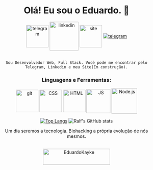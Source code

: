 <h1 align="center">Olá! Eu sou o Eduardo. 👋</h1>

<div align="center"> 
<a href="https://web.telegram.org/z/#-1582796052" target='_blank'><img align="center" src="https://cdn-icons-png.flaticon.com/512/4053/4053303.png" target='_blank' alt="telegram" height="70" width="70" /></a> <a href="https://linkedin.com/in/eduardokaykedasilva" target="blank"><img align="center" src="https://cdn-icons-png.flaticon.com/512/168/168944.png" alt="linkedin" height="90" width="90" /></a> <a href="https://web.telegram.org/z/#-1582796052" target="blank"><img align="center" src="https://cdn-icons-png.flaticon.com/512/1674/1674970.png" alt="site" height="70" width="70" /></a> <a href="https://web.telegram.org/z/#-1582796052" target='_blank'><img align="center" src="https://raw.githubusercontent.com/MicaelliMedeiros/micaellimedeiros/master/image/computer-illustration.png" target='_blank' alt="telegram" /></a><br><br>
    
<div align="center"> 

    Sou Desenvolvedor Web, Full Stack. Você pode me encontrar pelo Telegram, Linkedin e meu Site(Em construção).

</div>

<h3 align="center">Linguagens e Ferramentas:</h3>
<p align="center">
<a href="https://web.telegram.org/z/#-1582796052" target="blank"><img align="center" src="https://cdn-icons-png.flaticon.com/512/1680/1680936.png" alt="git" height="70" width="70" /></a> <a href="https://web.telegram.org/z/#-1582796052" target="blank"><img align="center" src="https://cdn-icons-png.flaticon.com/512/1081/1081829.png" alt="CSS" height="70" width="70" /></a> <a href="https://web.telegram.org/z/#-1582796052" target="blank"><img align="center" src="https://img-premium.flaticon.com/png/512/1891/premium/1891365.png?token=exp=1631880620~hmac=3968ad2958cf7ffba3011440fd8375b7" alt="HTML" height="70" width="70" /></a> <a href="https://web.telegram.org/z/#-1582796052" target="blank"><img align="center" src="https://img-premium.flaticon.com/png/512/4649/premium/4649540.png?token=exp=1631881257~hmac=89555edde099a346bfaaaaebc2276bdb" alt="JS" height="75" width="75" /></a> <a href="https://web.telegram.org/z/#-1582796052" target="blank"><img align="center" src="https://symbols.getvecta.com/stencil_22/9_nodejs.29834badea.svg" alt="Node.js" height="80" width="80" /></a> 
<p/> 
    
[![Top Langs](https://github-readme-stats.vercel.app/api/top-langs/?username=EduardoKayke&layout=compact&theme=tokyonight)](https://github.com/EduardoKayke/github-readme-stats)
![Ralf's GitHub stats](https://github-readme-stats.vercel.app/api?username=eduardokayke&show_icons=true&theme=tokyonight)

<div align="center">
Um dia seremos a tecnologia. Biohacking a própria evolução de nós mesmos.<br><br>

<p><a href="https://www.buymeacoffee.com/EduardoKayke"> <img align="center" src="https://cdn.buymeacoffee.com/buttons/v2/default-yellow.png" height="50" width="210" alt="EduardoKayke" /></a></p><br><br>
